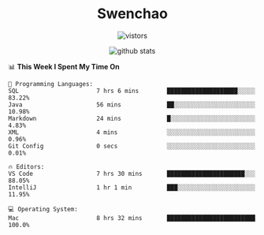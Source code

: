 <h1 align="center">Swenchao</h3>

<p align="center">
  <img src="https://visitor-badge.glitch.me/badge?page_id=Swenchao" alt="vistors" />
</p>

<p align="center">
  <img src="https://github-readme-stats.vercel.app/api?username=Swenchao&count_private=true&show_icons=true&theme=vue-dark&hide_title=true" alt="github stats" />
</p>

<!--START_SECTION:waka-->
📊 **This Week I Spent My Time On** 

```text
💬 Programming Languages: 
SQL                      7 hrs 6 mins        ████████████████████░░░░░   83.22% 
Java                     56 mins             ██░░░░░░░░░░░░░░░░░░░░░░░   10.98% 
Markdown                 24 mins             █░░░░░░░░░░░░░░░░░░░░░░░░   4.83% 
XML                      4 mins              ░░░░░░░░░░░░░░░░░░░░░░░░░   0.96% 
Git Config               0 secs              ░░░░░░░░░░░░░░░░░░░░░░░░░   0.01%

🔥 Editors: 
VS Code                  7 hrs 30 mins       ██████████████████████░░░   88.05% 
IntelliJ                 1 hr 1 min          ███░░░░░░░░░░░░░░░░░░░░░░   11.95%

💻 Operating System: 
Mac                      8 hrs 32 mins       █████████████████████████   100.0%

```


<!--END_SECTION:waka-->
